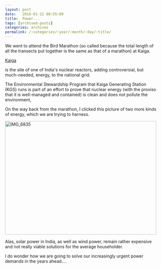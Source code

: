 ```yaml
---
layout: post
date:	2016-01-22 08:55:00
title:  Power...
tags: [archived-posts]
categories: archives
permalink: /:categories/:year/:month/:day/:title/
---
```

We went to attend the Bird Marathon (so called because the total length of all the transects put together is the same as that of a marathon) at Kaiga.

<a href="http://www.npcil.nic.in/main/ProjectOperationDisplay.aspx?ReactorID=76"> Kaiga </a>

 is the site of one of India's nuclear reactors, adding controversial, but much-needed, energy, to the national grid.

The Environmental Stewardship Program that Kaiga Generating Station (KGS) runs is part of an effort to prove that nuclear energy (with the proviso that it is well-managed and contained) is clean and does not pollute the environment,

On the way back from the marathon, I clicked this picture of two more kinds of energy, which we are trying to harness.

<a data-flickr-embed="true" href="https://www.flickr.com/photos/86494503@N00/24200942790/in/album-72157663684113396/" title="IMG_6835"><img src="https://farm2.staticflickr.com/1566/24200942790_7536a2934f.jpg" width="500" height="375" alt="IMG_6835"></a><script async="async" src="//embedr.flickr.com/assets/client-code.js" charset="utf-8"></script>

Alas, solar power in India, as well as wind power, remain rather expensive and not really viable solutions for the average householder.

I do wonder how we are going to solve our increasingly urgent power demands in the years ahead....
